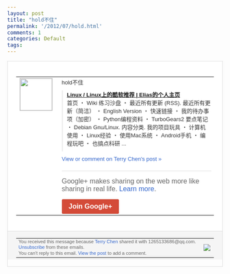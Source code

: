 ```yaml
---
layout: post
title: "hold不住"
permalink: '/2012/07/hold.html'
comments: 1
categories: Default
tags: 
---
```

<div style="border:solid 1px #dfdfdf;color:#686868;font:13px Arial"><div style="background-color:#fff;padding:20px;"><table cellpadding="0" cellspacing="0"><tr><td style="padding-right:15px;vertical-align:top"><a href="https://plus.google.com/_/notifications/emlink?emrecipient=109554455967099403328&amp;emid=CNDohvKVirECFWdENAod6X8AAA&amp;path=%2F108643996575278738906&amp;dt=1341753659604&amp;uob=8"><img height="75" src="https://lh3.googleusercontent.com/-KKRGTyJ5Bl0/AAAAAAAAAAI/AAAAAAAAEEY/jllxqER5dCk/s75-c-k-a/photo.jpg" style="border:solid 1px #cccccc;" width="75"/></a></td><td style="width:578px;color:#333;font:13px Arial;vertical-align:top;"><div style="padding-bottom:10px">hold不住</div><div style="margin-bottom:10px;padding-left:10px; border-left:2px solid #EAEAEA"><span style="margin-right:5px"><a href="http://www.elias.cn/Linux/LinuxSoft" style="zSoyz"><span style="font-weight:bold">Linux / Linux上的酷软推荐 | Elias的个人主页</span></a><div style="padding-bottom:10px">首页 ・ Wiki 练习沙盘 ・ 最近所有更新 (RSS). 最近所有更新（简洁） ・ English Version ・ 快速链接 ・ 我的待办事项（加密） ・ Python编程资料 ・ TurboGears2 要点笔记 ・ Debian Gnu/Linux. 内容分类. 我的项目玩具 ・ 计算机使用 ・ Linux经验 ・ 使用Mac系统 ・ Android手机 ・ 编程玩吧 ・ 也搞点科研 ...</div></span></div><a href="https://plus.google.com/_/notifications/emlink?emrecipient=109554455967099403328&amp;emid=CNDohvKVirECFWdENAod6X8AAA&amp;path=%2F108643996575278738906%2Fposts%2F4Nf7tGYJWa8%3Fgpinv%3DAMIXal90TfVPx1BX9EYYCz0om7FI_dsJSZsKENn9UF7DP_AaDvVl1HPHaLglpoyGpagWbcc5nU8koxetvQmq041BjrO_ALumNzPOhO7HAocMwVOGTxBeK_k&amp;dt=1341753659604&amp;uob=8" style="color:#3366CC;text-decoration:none;">View or comment on Terry Chen's post »</a><div style="margin-top:20px;border-top:solid 1px #dfdfdf"><div style="padding:15px 0;color:#686868;font:16px Arial;">Google+ makes sharing on the web more like sharing in real life. <a href="http://www.google.com/+/learnmore/" style="color:#3366CC;text-decoration:none;">Learn more</a>.</div><a href="https://plus.google.com/_/notifications/emlink?emrecipient=109554455967099403328&amp;emid=CNDohvKVirECFWdENAod6X8AAA&amp;path=%2F%3Fgpinv%3DAMIXal90TfVPx1BX9EYYCz0om7FI_dsJSZsKENn9UF7DP_AaDvVl1HPHaLglpoyGpagWbcc5nU8koxetvQmq041BjrO_ALumNzPOhO7HAocMwVOGTxBeK_k&amp;dt=1341753659604&amp;uob=8" style="display:inline-block;padding:7px 15px;background-color:#d44b38; color:#fff;font-size:16px; font-weight:bold;border-radius:2px;-webkit-border-radius:2px; -moz-border-radius:2px;border:solid 1px #c43b28; white-space:nowrap;text-decoration:none">Join Google+</a></div></td></tr></table></div><div style="border-top:solid 1px #dfdfdf;padding:0 20px; background-color:#f5f5f5"><table cellpadding="0" cellspacing="0" style="height:50px"><tbody><tr><td style="vertical-align:middle;width:100%; color:#636363;font:11px Arial; line-height:120%">You received this message because <a href="https://plus.google.com/_/notifications/emlink?emrecipient=109554455967099403328&amp;emid=CNDohvKVirECFWdENAod6X8AAA&amp;path=%2F108643996575278738906%3Fgpinv%3DAMIXal90TfVPx1BX9EYYCz0om7FI_dsJSZsKENn9UF7DP_AaDvVl1HPHaLglpoyGpagWbcc5nU8koxetvQmq041BjrO_ALumNzPOhO7HAocMwVOGTxBeK_k&amp;dt=1341753659604&amp;uob=8" style="color:#3366CC;text-decoration:none;">Terry Chen</a> shared it with 1265133686@qq.com. <a href="https://plus.google.com/_/notifications/emlink?emrecipient=109554455967099403328&amp;emid=CNDohvKVirECFWdENAod6X8AAA&amp;path=%2F_%2Fnonplus%2Femailsettings%3Fgpinv%3DAMIXal90TfVPx1BX9EYYCz0om7FI_dsJSZsKENn9UF7DP_AaDvVl1HPHaLglpoyGpagWbcc5nU8koxetvQmq041BjrO_ALumNzPOhO7HAocMwVOGTxBeK_k%26est%3DADH5u8W4zCUIthiH91XyEDQmxWeOS42Le3V0OnERn9akPQf2fnRxv29MW8T_X6_ixK369wSkJKzINnP7SLoO-yUmfp2XYAsh0ZGg0445pOsBlp-0yH-8kZq54v8hBFpxJ7KAaiRyrH1T&amp;dt=1341753659604&amp;uob=8" style="color:#3366CC;text-decoration:none;">Unsubscribe</a> from these emails.<br/>You can't reply to this email. <a href="https://plus.google.com/_/notifications/emlink?emrecipient=109554455967099403328&amp;emid=CNDohvKVirECFWdENAod6X8AAA&amp;path=%2F108643996575278738906%2Fposts%2F4Nf7tGYJWa8%3Fgpinv%3DAMIXal90TfVPx1BX9EYYCz0om7FI_dsJSZsKENn9UF7DP_AaDvVl1HPHaLglpoyGpagWbcc5nU8koxetvQmq041BjrO_ALumNzPOhO7HAocMwVOGTxBeK_k&amp;dt=1341753659604&amp;uob=8" style="color:#3366CC;text-decoration:none;">View the post</a> to add a comment.<br/></td><td><img src="https://ssl.gstatic.com/s2/oz/images/notifications/logo/google-plus-6617a72bb36cc548861652780c9e6ff1.png"/></td></tr></tbody></table></div></div>
